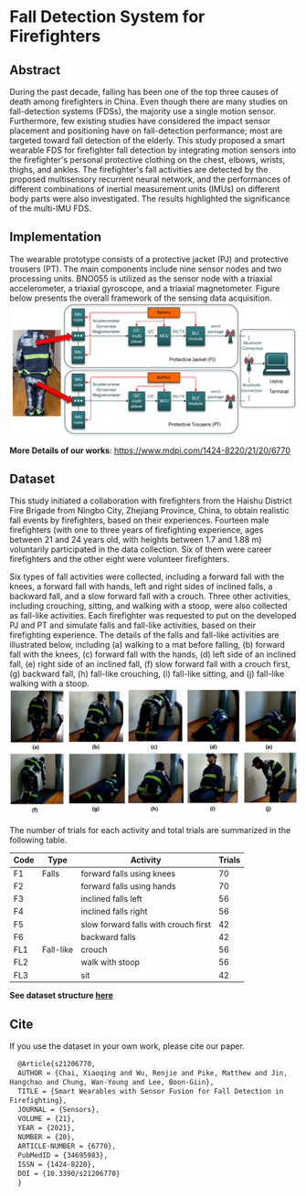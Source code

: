 # Fall Detection System for Firefighters

## Abstract
During the past decade, falling has been one of the top three causes of death among firefighters in China. Even though there are many studies on fall-detection systems (FDSs), the majority use a single motion sensor. Furthermore, few existing studies have considered the impact sensor placement and positioning have on fall-detection performance; most are targeted toward fall detection of the elderly. This study proposed a smart wearable FDS for firefighter fall detection by integrating motion sensors into the firefighter's personal protective clothing on the chest, elbows, wrists, thighs, and ankles. The firefighter's fall activities are detected by the proposed multisensory recurrent neural network, and the performances of different combinations of inertial measurement units (IMUs) on different body parts were also investigated. The results highlighted the significance of the multi-IMU FDS. 

## Implementation
The wearable prototype consists of a protective jacket (PJ) and protective trousers (PT). The main components include nine sensor nodes and two processing units. BNO055 is utilized as the sensor node with a triaxial accelerometer, a triaxial gyroscope, and a triaxial magnetometer. Figure below presents the overall framework of the sensing data acquisition.  
![](img/framework.png)

**More Details of our works**: https://www.mdpi.com/1424-8220/21/20/6770
## Dataset
This study initiated a collaboration with firefighters from the Haishu District Fire Brigade from Ningbo City, Zhejiang Province, China, to obtain realistic fall events by firefighters, based on their experiences. Fourteen male firefighters (with one to three years of firefighting experience, ages between 21 and 24 years old, with heights between 1.7 and 1.88 m) voluntarily participated in the data collection. Six of them were career firefighters and the other eight were volunteer firefighters. 

Six types of fall activities were collected, including a forward fall with the knees, a forward fall with hands, left and right sides of inclined falls, a backward fall, and a slow forward fall with a crouch. Three other activities, including crouching, sitting, and walking with a stoop, were also collected as fall-like activities. Each firefighter was requested to put on the developed PJ and PT and simulate falls and fall-like activities, based on their firefighting experience. The details of the falls and fall-like activities are illustrated below, including (a) walking to a mat before falling, (b) forward fall with the knees, (c) forward fall with the hands, (d) left side of an inclined fall, (e) right side of an inclined fall, (f) slow forward fall with a crouch first, (g) backward fall, (h) fall-like crouching, (i) fall-like sitting, and (j) fall-like walking with a stoop.
![](img/activity.png)

The number of trials for each activity and total trials are summarized in the following table.

|Code|Type|Activity|Trials|
|----|----|--------|------|
|F1 | Falls | forward falls using knees | 70 |
|F2 | | forward falls using hands | 70 |
|F3 | | inclined falls left | 56 |
|F4 | | inclined falls right | 56 |
|F5 | | slow forward falls with crouch first | 42 |
|F6 | | backward falls | 42 |
|FL1 | Fall-like | crouch | 56 |
|FL2 | | walk with stoop | 56 |
|FL3 | | sit | 42 |

**See dataset structure [here](fall_dataset/README.md)**

## Cite
If you use the dataset in your own work, please cite our paper.
```
  @Article{s21206770,
  AUTHOR = {Chai, Xiaoqing and Wu, Renjie and Pike, Matthew and Jin, Hangchao and Chung, Wan-Young and Lee, Boon-Giin},
  TITLE = {Smart Wearables with Sensor Fusion for Fall Detection in Firefighting},
  JOURNAL = {Sensors},
  VOLUME = {21},
  YEAR = {2021},
  NUMBER = {20},
  ARTICLE-NUMBER = {6770},
  PubMedID = {34695983},
  ISSN = {1424-8220},
  DOI = {10.3390/s21206770}
  }
```
